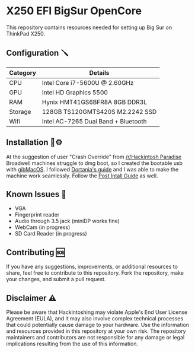 # X250 EFI BigSur OpenCore
This repository contains resources needed for setting up Big Sur on ThinkPad X250.

## Configuration 🪛​ 
| **Category**   | **Details**                               |
| -------------- | ------------------------------------------|
| CPU            | Intel Core i7-5600U @ 2.60GHz             |
| GPU            | Intel HD Graphics 5500                    |
| RAM         	 | Hynix HMT41GS6BFR8A 8GB DDR3L             |
| Storage      	 | 128GB TS120GMTS420S M2.2242 SSD           |
| Wifi           | Intel AC-7265 Dual Band + Bluetooth       |


## Installation 🔧⚙️
At the suggestion of user "Crash Override" from [/r/Hackintosh Paradise](https://discord.gg/u8V7N5C "/r/Hackintosh Paradise")
Broadwell machines struggle to dmg boot, so I created the bootable usb with [gibMacOS](https://github.com/corpnewt/gibMacOS "/r/Hackintosh Paradise").
I followed [Dortania's guide](https://dortania.github.io/OpenCore-Install-Guide/ "Dortania's Guide") and I was able to make the machine work seamlessly.
Follow the [Post Intall Guide](https://dortania.github.io/OpenCore-Post-Install/ "Post Install Guide") as well. 

## Known Issues ​🚫​
- VGA
- Fingerprint reader
- Audio through 3.5 jack (miniDP works fine)
- WebCam (in progress)
- SD Card Reader (in progress)


## Contributing 🆘
If you have any suggestions, improvements, or additional resources to share, feel free to contribute to this repository. 
Fork the repository, make your changes, and submit a pull request.

## Disclaimer ⚠️
Please be aware that Hackintoshing may violate Apple's End User License Agreement (EULA), and it may also involve complex technical processes that could potentially cause damage to your hardware. Use the information and resources provided in this repository at your own risk. The repository maintainers and contributors are not responsible for any damage or legal implications resulting from the use of this information.


